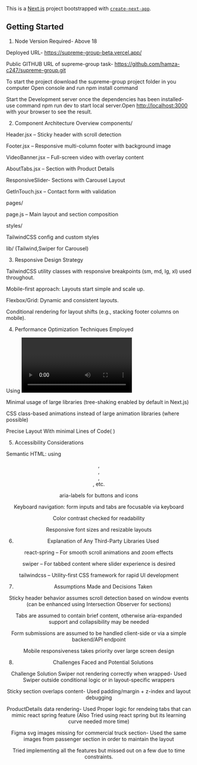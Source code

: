 This is a [Next.js](https://nextjs.org) project bootstrapped with [`create-next-app`](https://github.com/vercel/next.js/tree/canary/packages/create-next-app).

## Getting Started




1. Node Version Required- Above 18
 
Deployed URL- https://supreme-group-beta.vercel.app/

Public GITHUB URL of supreme-group task- https://github.com/hamza-c247/supreme-group.git  

To start the project download the supreme-group project folder in you computer Open console and run npm install command

Start the Development server once the dependencies has been installed- use command npm run dev to start local server.Open [http://localhost:3000](http://localhost:3000) with your browser to see the result.


2. Component Architecture Overview
components/

Header.jsx – Sticky header with scroll detection

Footer.jsx – Responsive multi-column footer with background image

VideoBanner.jsx – Full-screen video with overlay content

AboutTabs.jsx –  Section with Product Details

ResponsiveSlider- Sections with Carousel Layout 

GetInTouch.jsx – Contact form with validation

pages/

page.js – Main layout and section composition

styles/

TailwindCSS config and custom styles

lib/ (Tailwind,Swiper for Carousel)

3. Responsive Design Strategy

TailwindCSS utility classes with responsive breakpoints (sm, md, lg, xl) used throughout.

Mobile-first approach: Layouts start simple and scale up.

Flexbox/Grid: Dynamic and consistent layouts.

Conditional rendering for layout shifts (e.g., stacking footer columns on mobile).

4. Performance Optimization Techniques Employed

Using <video> with proper preload="none" 

Minimal usage of large libraries (tree-shaking enabled by default in Next.js)

CSS class-based animations instead of large animation libraries (where possible)

Precise Layout With minimal Lines of Code( <More Improvement can be done> )

5. Accessibility Considerations

Semantic HTML: using <header>, <nav>, <section>, <footer>, etc.

aria-labels for buttons and icons

Keyboard navigation: form inputs and tabs are focusable via keyboard

Color contrast checked for readability

Responsive font sizes and resizable layouts

6. Explanation of Any Third-Party Libraries Used

react-spring – For smooth scroll animations and zoom effects

swiper – For tabbed content where slider experience is desired

tailwindcss – Utility-first CSS framework for rapid UI development

7.  Assumptions Made and Decisions Taken

Sticky header behavior assumes scroll detection based on window events (can be enhanced using Intersection Observer for sections)

Tabs are assumed to contain brief content, otherwise aria-expanded support and collapsibility may be needed

Form submissions are assumed to be handled client-side or via a simple backend/API endpoint

Mobile responsiveness takes priority over large screen design

8. Challenges Faced and Potential Solutions

Challenge	                                    Solution
Swiper not rendering correctly when wrapped-	Used Swiper outside conditional logic or in layout-specific wrappers

Sticky section overlaps content-	Used padding/margin + z-index and layout debugging

ProductDetails data rendering-   Used Proper logic for rendeing tabs that can mimic react spring feature (Also Tried using react spring but its learning curve needed more time)

Figma svg images missing for commercial truck section-  Used the same images from passenger section in order to maintain the layout 

Tried implementing all the features but missed out on a few due to time constraints.





